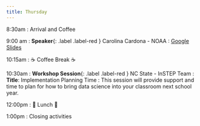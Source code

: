 ```yaml
---
title: Thursday
---
```

8:30am
: Arrival and Coffee

9:00 am
: **Speaker**{: .label .label-red } Carolina Cardona - NOAA
  : [Google Slides](#)

10:15am
: ☕ Coffee Break ☕

10:30am
: **Workshop Session**{: .label .label-red } NC State - InSTEP Team
: **Title**: Implementation Planning Time
: This session will provide support and time to plan for how to bring data science into your classroom next school year.

12:00pm
 : 🥘 Lunch 🥘

1:00pm
: Closing activities
